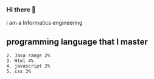 ### Hi there 👋

i am a Informatics engineering

## programming language that I master ##

```1. C++ range 2%
2. Java range 2%
3. Html 4%
4. javascript 2%
5. css 3%
```
